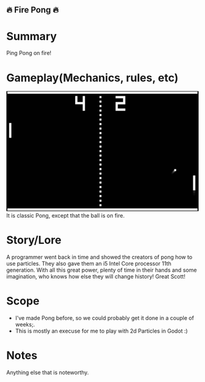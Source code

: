 ## :fire: Fire Pong :fire:

# Summary

Ping Pong on fire!

# Gameplay(Mechanics, rules, etc)
![](../Images/Pong.jpg)
It is classic Pong, except that the ball is on fire.


# Story/Lore
A programmer went back in time and showed the creators of
pong how to use particles. They also gave them an i5 Intel Core processor 11th generation.
With all this great power, plenty of time in their hands and some imagination, who
knows how else they will change history! Great Scott! 

# Scope
- I've made Pong before, so we could probably get it done in a couple of weeks;.
- This is mostly an execuse for me to play with 2d Particles in Godot :)


# Notes
Anything else that is noteworthy.